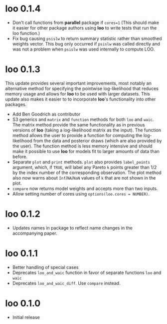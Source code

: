 # loo 0.1.4
* Don't call functions from **parallel** package if `cores=1` (This should make
it easier for other package authors using **loo** to write tests that run the
loo function.)
* Fix bug causing `psislw` to return summary statistic rather than smoothed
weights vector. This bug only occurred if `psislw` was called directly and was
not a problem when `psislw` was used internally to compute LOO.

# loo 0.1.3
This update provides several important improvements, most notably an alternative
method for specifying the pointwise log-likelihood that reduces memory usage 
and allows for **loo** to be used with larger datasets. This update also makes
it easier to to incorporate **loo**'s functionality into other packages.

* Add Ben Goodrich as contributor
* S3 generics and `matrix` and `function` methods for both `loo` and `waic`. 
The matrix method provide the same functionality as in previous versions of 
**loo** (taking a log-likelihood matrix as the input). The function method 
allows the user to provide a function for computing the log-likelihood from 
the data and posterior draws (which are also provided by the user). The function
method is less memory intensive and should make it possible to use **loo** for 
models fit to larger amounts of data than before.
* Separate `plot` and `print` methods. `plot` also provides `label_points` 
argument, which, if `TRUE`, will label any Pareto `k` points greater than 
1/2 by the index number of the corresponding observation. The plot method 
also now warns about `Inf`/`NA`/`NaN` values of `k` that are not shown in 
the plot. 
* `compare` now returns model weights and accepts more than two inputs.
* Allow setting number of cores using `options(loo.cores = NUMBER)`. 

# loo 0.1.2 
* Updates names in package to reflect name changes in the accompanying paper.

# loo 0.1.1
* Better handling of special cases
* Deprecates `loo_and_waic` function in favor of separate functions `loo` and
`waic`
* Deprecates `loo_and_waic_diff`. Use `compare` instead. 

# loo 0.1.0
* Initial release
